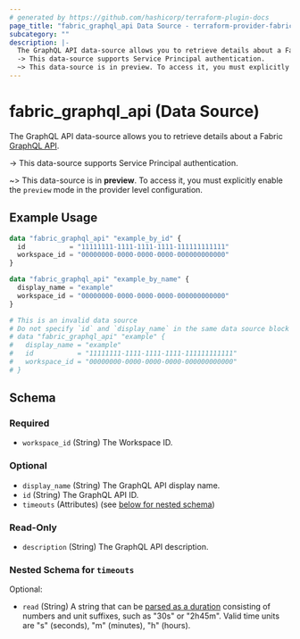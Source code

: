 ```yaml
---
# generated by https://github.com/hashicorp/terraform-plugin-docs
page_title: "fabric_graphql_api Data Source - terraform-provider-fabric"
subcategory: ""
description: |-
  The GraphQL API data-source allows you to retrieve details about a Fabric GraphQL API https://learn.microsoft.com/fabric/data-engineering/api-graphql-overview.
  -> This data-source supports Service Principal authentication.
  ~> This data-source is in preview. To access it, you must explicitly enable the preview mode in the provider level configuration.
---
```


# fabric_graphql_api (Data Source)

The GraphQL API data-source allows you to retrieve details about a Fabric [GraphQL API](https://learn.microsoft.com/fabric/data-engineering/api-graphql-overview).

-> This data-source supports Service Principal authentication.

~> This data-source is in **preview**. To access it, you must explicitly enable the `preview` mode in the provider level configuration.

## Example Usage

```terraform
data "fabric_graphql_api" "example_by_id" {
  id           = "11111111-1111-1111-1111-111111111111"
  workspace_id = "00000000-0000-0000-0000-000000000000"
}

data "fabric_graphql_api" "example_by_name" {
  display_name = "example"
  workspace_id = "00000000-0000-0000-0000-000000000000"
}

# This is an invalid data source
# Do not specify `id` and `display_name` in the same data source block
# data "fabric_graphql_api" "example" {
#   display_name = "example"
#   id           = "11111111-1111-1111-1111-111111111111"
#   workspace_id = "00000000-0000-0000-0000-000000000000"
# }
```

<!-- schema generated by tfplugindocs -->
## Schema

### Required

- `workspace_id` (String) The Workspace ID.

### Optional

- `display_name` (String) The GraphQL API display name.
- `id` (String) The GraphQL API ID.
- `timeouts` (Attributes) (see [below for nested schema](#nestedatt--timeouts))

### Read-Only

- `description` (String) The GraphQL API description.

<a id="nestedatt--timeouts"></a>

### Nested Schema for `timeouts`

Optional:

- `read` (String) A string that can be [parsed as a duration](https://pkg.go.dev/time#ParseDuration) consisting of numbers and unit suffixes, such as "30s" or "2h45m". Valid time units are "s" (seconds), "m" (minutes), "h" (hours).
